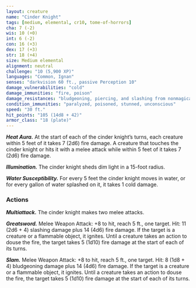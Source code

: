 ```yaml
---
layout: creature
name: "Cinder Knight"
tags: [medium, elemental, cr10, tome-of-horrors]
cha: 7 (-2)
wis: 10 (+0)
int: 6 (-2)
con: 16 (+3)
dex: 17 (+3)
str: 18 (+4)
size: Medium elemental
alignment: neutral
challenge: "10 (5,900 XP)"
languages: "Common, Ignan"
senses: "darkvision 60 ft., passive Perception 10"
damage_vulnerabilities: "cold"
damage_immunities: "fire, poison"
damage_resistances: "bludgeoning, piercing, and slashing from nonmagical weapons"
condition_immunities: "paralyzed, poisoned, stunned, unconscious"
speed: "30 ft."
hit_points: "105 (14d8 + 42)"
armor_class: "18 (plate)"
---
```


***Heat Aura.*** At the start of each of the cinder knight’s
turns, each creature within 5 feet of it takes 7 (2d6) fire
damage. A creature that touches the cinder knight or
hits it with a melee attack while within 5 feet of it
takes 7 (2d6) fire damage.

***Illumination.*** The cinder knight sheds dim light
in a 15-foot radius.

***Water Susceptibility.*** For every 5 feet the cinder
knight moves in water, or for every gallon of
water splashed on it, it takes 1 cold damage.

### Actions

***Multiattack.*** The cinder knight makes two
melee attacks.

***Greatsword.*** Melee Weapon Attack: +8 to hit,
reach 5 ft., one target. Hit: 11 (2d6 + 4) slashing
damage plus 14 (4d6) fire damage. If the target is
a creature or a flammable object, it ignites. Until a
creature takes an action to douse the fire, the target
takes 5 (1d10) fire damage at the start of each
of its turns.

***Slam.*** Melee Weapon Attack: +8 to hit, reach
5 ft., one target. Hit: 8 (1d8 + 4) bludgeoning
damage plus 14 (4d6) fire damage. If the
target is a creature or a flammable object,
it ignites. Until a creature takes an action
to douse the fire, the target takes 5 (1d10)
fire damage at the start of each of its turns.
